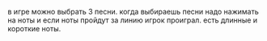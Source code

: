 в игре можно выбрать 3 песни.
когда выбираешь песни надо нажимать на ноты и если ноты пройдут за линию игрок проиграл.
есть длинные и короткие ноты.
